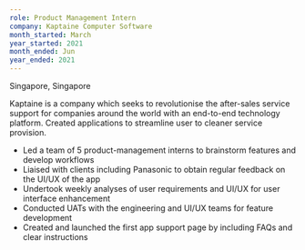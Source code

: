 ```yaml
---
role: Product Management Intern
company: Kaptaine Computer Software 
month_started: March
year_started: 2021
month_ended: Jun
year_ended: 2021
---
```


Singapore, Singapore

Kaptaine is a company which seeks to revolutionise the after-sales service support for companies around the world with an end-to-end technology platform. Created applications to streamline user to cleaner service provision.

*  Led a team of 5 product-management interns to brainstorm features and develop workflows
*  Liaised with clients including Panasonic to obtain regular feedback on the UI/UX of the app
*  Undertook weekly analyses of user requirements and UI/UX for user interface enhancement 
*  Conducted UATs with the engineering and UI/UX teams for feature development
*  Created and launched the first app support page by including FAQs and clear instructions
